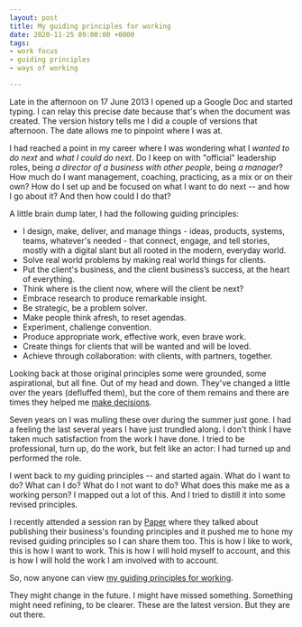 ```yaml
---
layout: post
title: My guiding principles for working
date: 2020-11-25 09:00:00 +0000
tags:
- work focus
- guiding principles
- ways of working

---
```

Late in the afternoon on 17 June 2013 I opened up a Google Doc and started typing. I can relay this precise date because that's when the document was created. The version history tells me I did a couple of versions that afternoon. The date allows me to pinpoint where I was at.

I had reached a point in my career where I was wondering what I _wanted to do next_ and _what I could do next_. Do I keep on with "official" leadership roles, being _a director of a business with other people_, being _a manager_? How much do I want management, coaching, practicing, as a mix or on their own? How do I set up and be focused on what I want to do next -- and how I go about it? And then how could I do that?

A little brain dump later, I had the following guiding principles:

* I design, make, deliver, and manage things - ideas, products, systems, teams, whatever's needed - that connect, engage, and tell stories, mostly with a digital slant but all rooted in the modern, everyday world.
* Solve real world problems by making real world things for clients.
* Put the client's business, and the client business’s success, at the heart of everything.
* Think where is the client now, where will the client be next?
* Embrace research to produce remarkable insight.
* Be strategic, be a problem solver.
* Make people think afresh, to reset agendas.
* Experiment, challenge convention.
* Produce appropriate work, effective work, even brave work.
* Create things for clients that will be wanted and will be loved.
* Achieve through collaboration: with clients, with partners, together.

Looking back at those original principles some were grounded, some aspirational, but all fine. Out of my head and down. They've changed a little over the years (defluffed them), but the core of them remains and there are times they helped me [make decisions](https://www.prolificnorth.co.uk/digital/featured/2014/03/simon-wilson-become-consultant-after-unexpected-departure-home).

Seven years on I was mulling these over during the summer just gone. I had a feeling the last several years I have just trundled along. I don't think I have taken much satisfaction from the work I have done. I tried to be professional, turn up, do the work, but felt like an actor: I had turned up and performed the role.

I went back to my guiding principles -- and started again. What do I want to do? What can I do? What do I not want to do? What does this make me as a working person? I mapped out a lot of this. And I tried to distill it into some revised principles.

I recently attended a session ran by [Paper](http://paper.studio) where they talked about publishing their business's founding principles and it pushed me to hone my revised guiding principles so I can share them too. This is how I like to work, this is how I want to work. This is how I will hold myself to account, and this is how I will hold the work I am involved with to account.

So, now anyone can view [my guiding principles for working](https://www.ermlikeyeah.com/principles).

They might change in the future. I might have missed something. Something might need refining, to be clearer. These are the latest version. But they are out there.